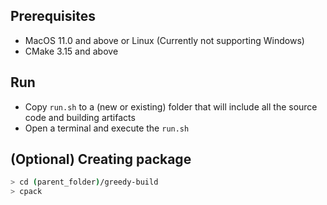 ## Prerequisites

- MacOS 11.0 and above or Linux (Currently not supporting Windows)
- CMake 3.15 and above

## Run 
- Copy `run.sh` to a (new or existing) folder that will include all the source code and building artifacts
- Open a terminal and execute the `run.sh`

## (Optional) Creating package
```bash
> cd (parent_folder)/greedy-build
> cpack
```